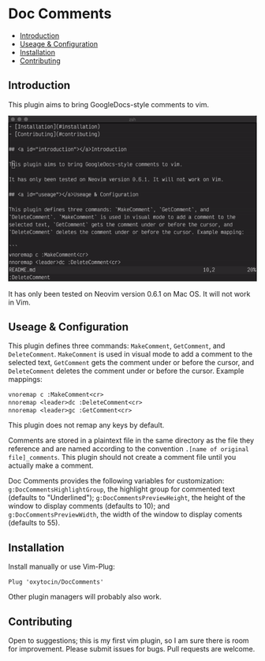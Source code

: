# Doc Comments

- [Introduction](#introduction)
- [Useage & Configuration](#usage)
- [Installation](#installation)
- [Contributing](#contributing)

## <a id="introduction"></a>Introduction

This plugin aims to bring GoogleDocs-style comments to vim.

![demo](./demo.gif)

It has only been tested on Neovim version 0.6.1 on Mac OS. It will not work in Vim.

## <a id="useage"></a>Useage & Configuration

This plugin defines three commands: `MakeComment`, `GetComment`, and `DeleteComment`. `MakeComment` is used in visual mode to add a comment to the selected text, `GetComment` gets the comment under or before the cursor, and `DeleteComment` deletes the comment under or before the cursor. Example mappings:

```
vnoremap c :MakeComment<cr>
nnoremap <leader>dc :DeleteComment<cr>
nnoremap <leader>gc :GetComment<cr>
```

This plugin does not remap any keys by default.

Comments are stored in a plaintext file in the same directory as the file they reference and are named according to the convention `.[name of original file]_comments`. This plugin should not create a comment file until you actually make a comment.

Doc Comments provides the following variables for customization: `g:DocCommentsHighlightGroup`, the highlight group for commented text (defaults to "Underlined"); `g:DocCommentsPreviewHeight`, the height of the window to display comments (defaults to 10); and `g:DocCommentsPreviewWidth`, the width of the window to display coments (defaults to 55).

## <a id="installation"></a>Installation

Install manually or use Vim-Plug:

```
Plug 'oxytocin/DocComments'
```

Other plugin managers will probably also work.

## <a id="contributing"></a>Contributing

Open to suggestions; this is my first vim plugin, so I am sure there is room for improvement. Please submit issues for bugs. Pull requests are welcome.
